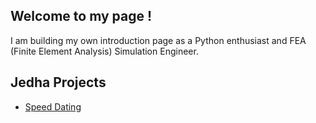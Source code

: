 ## Welcome to my page !

I am building my own introduction page as a Python enthusiast and FEA (Finite Element Analysis) Simulation Engineer.

## Jedha Projects 

- [Speed Dating](https://github.com/s4mc4d/speed_dating.git)